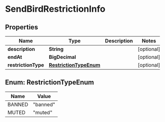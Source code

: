 

# SendBirdRestrictionInfo


## Properties

| Name | Type | Description | Notes |
|------------ | ------------- | ------------- | -------------|
|**description** | **String** |  |  [optional] |
|**endAt** | **BigDecimal** |  |  [optional] |
|**restrictionType** | [**RestrictionTypeEnum**](#RestrictionTypeEnum) |  |  [optional] |



## Enum: RestrictionTypeEnum

| Name | Value |
|---- | -----|
| BANNED | &quot;banned&quot; |
| MUTED | &quot;muted&quot; |



